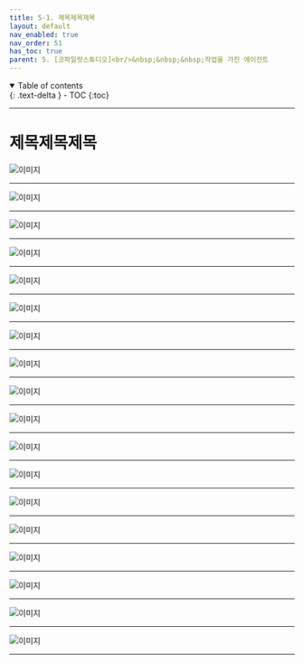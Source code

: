 ```yaml
---
title: 5-1. 제목제목제목
layout: default
nav_enabled: true
nav_order: 51
has_toc: true
parent: 5. [코파일럿스튜디오]<br/>&nbsp;&nbsp;&nbsp;작업을 가진 에이전트
---
```


<details open markdown="block">
  <summary>
    Table of contents
  </summary>
  {: .text-delta }
- TOC
{:toc}
</details>

---

# 제목제목제목



![이미지](../assets/50/51_01.png) 

---

![이미지](../assets/50/51_02.png) 

---

![이미지](../assets/50/51_03.png) 

---

![이미지](../assets/50/51_04.png) 

---

![이미지](../assets/50/51_05.png) 

---

![이미지](../assets/50/51_06.png) 

---

![이미지](../assets/50/51_07.png) 

---

![이미지](../assets/50/51_08.png) 

---

![이미지](../assets/50/51_09.png) 

---

![이미지](../assets/50/51_10.png) 

---

![이미지](../assets/50/51_11.png) 

---

![이미지](../assets/50/51_12.png) 

---

![이미지](../assets/50/51_13.png) 

---

![이미지](../assets/50/51_14.png) 

---

![이미지](../assets/50/51_15.png) 

---

![이미지](../assets/50/51_16.png) 

---

![이미지](../assets/50/51_17.png) 

---

![이미지](../assets/50/51_18.png) 

---

